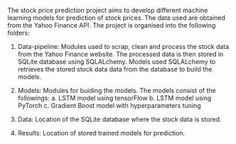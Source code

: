 The stock price prediction project aims to develop different machine learning 
models for prediction of stock prices. The data used are obtained from the Yahoo Finance API. The project is organised into the following folders:
1. Data-pipeline: Modules used to scrap, clean and process the stock data from the Yahoo Finance website. The processed data is then stored in SQLite database using SQLALchemy. Models used SQLALchemy to retrieves the stored stock data data from the database to build the models.

2. Models: Modules for buiding the models. The models consist of the followings:
    a. LSTM model using tensorFlow
    b. LSTM model using PyTorch
    c. Gradient Boost model with hyperparameters tuning

3. Data: Location of the SQLite database where the stock data is stored.
4. Results: Location of stored trained models for prediction.